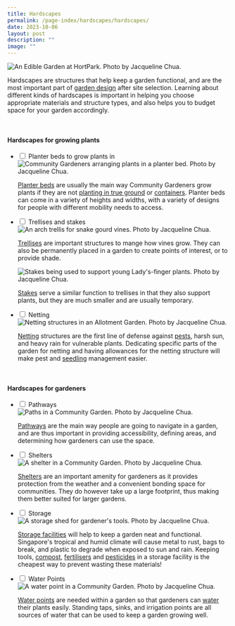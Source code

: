 ```yaml
---
title: Hardscapes
permalink: /page-index/hardscapes/hardscapes/
date: 2023-10-06
layout: post
description: ""
image: ""
---
```

<section>
	<img title="An Edible Garden at HortPark. Photo by Jacqueline Chua." src="/images/Garden%20design/HortPark_JacChua%20(3).jpg">
	<p>Hardscapes are structures that help keep a garden functional, and are the most important part of <a href="/learn-more-about-gardening/garden-design/">garden design</a> after site selection. Learning about different kinds of hardscapes is important in helping you choose appropriate materials and structure types, and also helps you to budget space for your garden accordingly. 
	</p>
	<br>
	</section>
	<section>
	<h4>Hardscapes for growing plants</h4>
	    <ul class="jekyllcodex_accordion">
    <li><input id="accordion1" type="checkbox">
    	<label for="accordion1">Planter beds to grow plants in </label><div>
			<img title="Community Gardeners arranging plants in a planter bed. Photo by Jacqueline Chua." src="/images/Gardeners/Planting%20(5).jpg">
			<p><a href="/page-index/hardscapes/planter-beds/">Planter beds</a> are usually the main way Community Gardeners grow plants if they are not <a href="/page-index/horticulture-techniques/true-ground/">planting in true ground</a> or <a href="/page-index/horticulture-techniques/planting-in-containers/">containers</a>. Planter beds can come in a variety of heights and widths, with a variety of designs for people with different mobility needs to access. </p>
			    </div></li>
    <li><input id="accordion2" type="checkbox">
    	<label for="accordion2">Trellises and stakes</label><div>
					<img title="An arch trellis for snake gourd vines. Photo by Jacqueline Chua." src="/images/Hardscapes/Trellis%20(9).jpg">
			<p><a href="/page-index/hardscapes/trellises/">Trellises</a> are important structures to mange how vines grow. They can also be permanently placed in a garden to create points of interest, or to provide shade. </p>
			<img title="Stakes being used to support young Lady's-finger plants. Photo by Jacqueline Chua." src="/images/Hardscapes/Staking_JacChua.jpg">
			<p><a href="/page-index/hardscapes/staking/">Stakes</a> serve a similar function to trellises in that they also support plants, but they are much smaller and are usually temporary.</p> 
			    </div></li>
    <li><input id="accordion3" type="checkbox">
    	<label for="accordion3">Netting</label><div>
								<img title="Netting structures in an Allotment Garden. Photo by Jacqueline Chua." src="/images/Hardscapes/Netting%20(7).jpg">
			<p><a href="/page-index/hardscapes/netting/">Netting</a> structures are the first line of defense against <a href="/page-index/horticulture-techniques/pest-control/">pests</a>, harsh sun, and heavy rain for vulnerable plants. Dedicating specific parts of the garden for netting and having allowances for the netting structure will make pest and <a href="/page-index/horticulture-techniques/propagating-by-seed/">seedling</a> management easier. </p>
			    </div></li>
    	</ul>
	<br>
	</section>
	<section>
	<h4>Hardscapes for gardeners</h4>
<ul class="jekyllcodex_accordion">
    <li><input id="accordion4" type="checkbox">
    	<label for="accordion4">Pathways </label><div>
			<img title="Paths in a Community Garden. Photo by Jacqueline Chua." src="/images/Hardscapes/Pathway_JacChua%20(4).jpg">
			<p><a href="/page-index/hardscapes/pathways/">Pathways</a> are the main way people are going to navigate in a garden, and are thus important in providing accessibility, defining areas, and determining how gardeners can use the space.</p>
			</div></li>
    <li><input id="accordion5" type="checkbox">
    	<label for="accordion5">Shelters</label><div>
			<img title="A shelter in a Community Garden. Photo by Jacqueline Chua." src="/images/Hardscapes/Shelter_JacChua%20(5).jpg">
			<p><a href="/page-index/hardscapes/shelters/">Shelters</a> are an important amenity for gardeners as it provides protection from the weather and a convenient bonding space for communities. They do however take up a large footprint, thus making them better suited for larger gardens.</p>
					</div></li>
    <li><input id="accordion6" type="checkbox">
    	<label for="accordion6">Storage</label><div>
			<img title="A storage shed for gardener's tools. Photo by Jacqueline Chua." src="/images/Hardscapes/Storage_JacChua%20(6).jpg">
			<p><a href="/page-index/hardscapes/storage/">Storage facilities</a> will help to keep a garden neat and functional. Singapore's tropical and humid climate will cause metal to rust, bags to break, and plastic to degrade when exposed to sun and rain. Keeping tools, <a href="/page-index/horticulture-techniques/soil-amendments/">compost</a>, <a href="/page-index/horticulture-techniques/fertilising/">fertilisers</a> and <a href="/page-index/horticulture-techniques/pest-control/">pesticides</a> in a storage facility is the cheapest way to prevent wasting these materials!</p>
								</div></li>
    <li><input id="accordion7" type="checkbox">
    	<label for="accordion7">Water Points</label><div>
			<img title="A water point in a Community Garden. Photo by Jacqueline Chua." src="/images/Hardscapes/waterpoint_jacchua_2.jpg">
			<p><a href="/hardscapes/water-points/">Water points</a> are needed within a garden so that gardeners can <a href="/page-index/horticulture-techniques/watering/">water</a> their plants easily. Standing taps, sinks, and irrigation points are all sources of water that can be used to keep a garden growing well.</p>
					    </div></li>
    	</ul>
	<br>
	</section>	
			
	
	